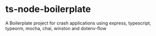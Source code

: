 # ts-node-boilerplate
A Boilerplate project for crash applications using express, typescript, typeorm, mocha, chai, winston and dotenv-flow
